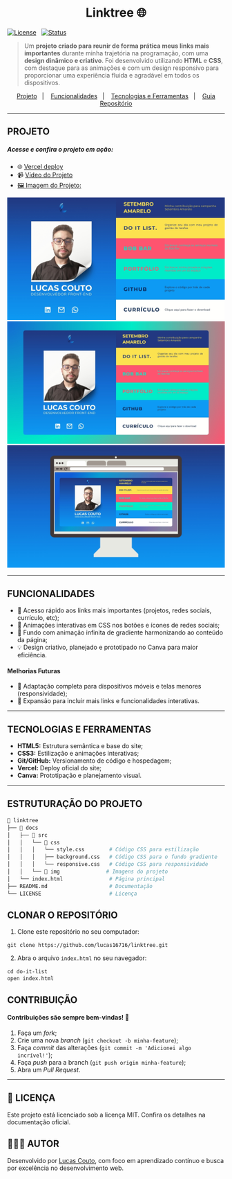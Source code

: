 <h1 align="center">Linktree 🌐</h1>

<div>
  
[![License](https://img.shields.io/badge/Licença-MIT-yellow)](./LICENSE)&nbsp;&nbsp;
[![Status](https://img.shields.io/badge/Status-Desenvolvendo_melhorias-blue)]()

</div>

> Um **projeto criado para reunir de forma prática meus links mais importantes** durante minha trajetória na programação, com uma **design dinâmico e criativo**. Foi desenvolvido utilizando **HTML** e **CSS**, com destaque para as animações e com um design responsivo para proporcionar uma experiência fluida e agradável em todos os dispositivos.

<p align="center">
  <a href="#projeto">Projeto</a>&nbsp;&nbsp;&nbsp;|&nbsp;&nbsp;&nbsp;
  <a href="#funcionalidades">Funcionalidades</a>&nbsp;&nbsp;&nbsp;|&nbsp;&nbsp;&nbsp;
  <a href="#tecnologias-e-ferramentas">Tecnologias e Ferramentas</a>&nbsp;&nbsp;&nbsp;|&nbsp;&nbsp;&nbsp;
  <a href="#estruturação-do-projeto">Guia Repositório</a>
</p>

---

<h2 id="projeto">PROJETO</h2>
<h5>Acesse e confira o projeto em ação:</h5>

- 🌐 <a href="https://linktree-lucascouto.vercel.app/">Vercel deploy</a>
- 📹 <a href="https://drive.google.com/file/d/12pos6GxiOvqwj7jLurg7gW5Kj3PXU54i/view?usp=sharing">Vídeo do Projeto
- 🖼️ Imagem do Projeto:

<div align="left">
   <a target="_blank" href="">
   <img href="https://linktree-lucascouto.vercel.app/" src="./docs/src/img/prototipo2.jpg" alt="Imagem do protótipo inicial do site Linktree">
   </a>
 </div>

<div align="right">
   <a target="_blank" href="https://linktree-lucascouto.vercel.app/">
   <img href="https://linktree-lucascouto.vercel.app/" src="./docs/src/img/prototipo1.jpg" alt="Imagem do protótipo final do site Linktree">
   </a>
 </div>

<div align="right">
   <a target="_blank" href="https://linktree-lucascouto.vercel.app/">
   <img href="https://linktree-lucascouto.vercel.app/" src="./docs/src/img/mockup.jpg" alt="Imagem do protótipo final do site Linktree">
   </a>
 </div>

---

<h2 id="funcionalidades">FUNCIONALIDADES</h2>

- 🔗 Acesso rápido aos links mais importantes (projetos, redes sociais, currículo, etc);
- 🎨 Animações interativas em CSS nos botões e ícones de redes sociais;
- 🌈 Fundo com animação infinita de gradiente harmonizando ao conteúdo da página;
- 💡 Design criativo, planejado e prototipado no Canva para maior eficiência.

<h4>Melhorias Futuras</h4>

- 📲 Adaptação completa para dispositivos móveis e telas menores (responsividade);
- 🔗 Expansão para incluir mais links e funcionalidades interativas.

---

<h2 id="tecnologias-e-ferramentas">TECNOLOGIAS E FERRAMENTAS</h2>

- **HTML5:** Estrutura semântica e base do site;
- **CSS3:** Estilização e animações interativas;
- **Git/GitHub:** Versionamento de código e hospedagem;
- **Vercel:** Deploy oficial do site;
- **Canva:** Prototipação e planejamento visual.

---

<h2 id="estruturação-do-projeto">ESTRUTURAÇÃO DO PROJETO</h2>

```bash
📁 linktree
├── 📁 docs
│   ├── 📂 src
│   │   └── 📂 css
│   │   │   └── style.css        # Código CSS para estilização
│   │   │   ├── background.css   # Código CSS para o fundo gradiente
│   │   │   └── responsive.css   # Código CSS para responsividade
│   │   └── 📂 img               # Imagens do projeto
│   └── index.html               # Página principal
├── README.md                    # Documentação
└── LICENSE                      # Licença

```

<h2>CLONAR O REPOSITÓRIO</h2>

1. Clone este repositório no seu computador:

```
git clone https://github.com/lucas16716/linktree.git
```

2. Abra o arquivo `index.html` no seu navegador:

```
cd do-it-list
open index.html
```

<h2>CONTRIBUIÇÃO</h2>
<h4>Contribuições são sempre bem-vindas! 🤝</h4>

1. Faça um _fork_;
2. Crie uma nova _branch_ (`git checkout -b minha-feature`);
3. Faça _commit_ das alterações (`git commit -m 'Adicionei algo incrível!'`);
4. Faça _push_ para a branch (`git push origin minha-feature`);
5. Abra um _Pull Request_.

---

<h2>📝 LICENÇA</h2> 
<p>Este projeto está licenciado sob a licença MIT. Confira os detalhes na documentação oficial.</p>

<h2>🧑🏻‍💻 AUTOR</h2> 
<p>Desenvolvido por <a href="https://www.linkedin.com/in/lucas-coutoti/">Lucas Couto</a>, com foco em aprendizado contínuo e busca por excelência no desenvolvimento web.</p>
